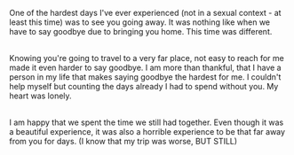 One of the hardest days I've ever experienced (not in a sexual context - at least this time) was to see you going away. It was nothing like when we have to say goodbye due to bringing you home. This time was different.

\
Knowing you're going to travel to a very far place, not easy to reach for me made it even harder to say goodbye. I am more than thankful, that I have a person in my life that makes saying goodbye the hardest for me. I couldn't help myself but counting the days already I had to spend without you. My heart was lonely.

\
I am happy that we spent the time we still had together. Even though it was a beautiful experience, it was also a horrible experience to be that far away from you for days. (I know that my trip was worse, BUT STILL)
